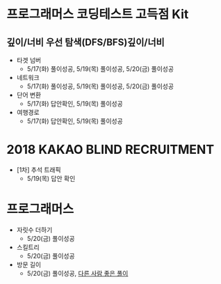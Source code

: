 # 프로그래머스 코딩테스트 고득점 Kit

## 깊이/너비 우선 탐색(DFS/BFS)깊이/너비

- 타겟 넘버
  - 5/17(화) 풀이성공, 5/19(목) 풀이성공, 5/20(금) 풀이성공
- 네트워크
  - 5/17(화) 풀이성공, 5/19(목) 풀이성공, 5/20(금) 풀이성공
- 단어 변환
  - 5/17(화) 답안확인, 5/19(목) 풀이성공
- 여행경로
  - 5/17(화) 답안확인, 5/19(목) 풀이성공

# 2018 KAKAO BLIND RECRUITMENT

- [1차] 추석 트래픽
  - 5/19(목) 답안 확인

# 프로그래머스

- 자릿수 더하기
  - 5/20(금) 풀이성공
- 스킬트리
  - 5/20(금) 풀이성공
- 방문 길이
  - 5/20(금) 풀이성공, [다른 사람 좋은 풀이](https://velog.io/@leeeunbin/%ED%94%84%EB%A1%9C%EA%B7%B8%EB%9E%98%EB%A8%B8%EC%8A%A4-%EB%B0%A9%EB%AC%B8-%EA%B8%B8%EC%9D%B4-JavaScript)
